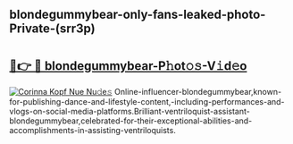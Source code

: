 ## blondegummybear-only-fans​-leaked-photo​-Private-(srr3p)


# <h2><a href="https://mediaupload.pro?title=blondegummybear&ref=git">🔗👉 🔴 blondegummybear-P𝚑ot𝚘𝚜-V𝚒d𝚎o</a></h2>

[![Corinna Kopf Nue Nu𝚍e𝚜](https://i.imgur.com/0qMVB7G.gif)](https://mediaupload.pro?title=blondegummybear&ref=git)
Online-influencer-blondegummybear,known-for-publishing-dance-and-lifestyle-content,-including-performances-and-vlogs-on-social-media-platforms.Brilliant-ventriloquist-assistant-blondegummybear,celebrated-for-their-exceptional-abilities-and-accomplishments-in-assisting-ventriloquists.  